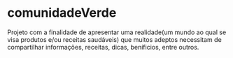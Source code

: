 # comunidadeVerde
Projeto com a finalidade de apresentar uma realidade(um mundo ao qual se visa produtos e/ou receitas saudáveis) que muitos adeptos necessitam de compartilhar informações, receitas, dicas, beníficios, entre outros.
